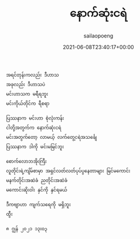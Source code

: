 ﻿---
_last_editor_used_jetpack: block-editor
_publicize_job_id: "59369934480"
author: sailaopoeng
categories:
  - poems
date: "2021-06-08T23:40:17+00:00"
parent_post_id: null
post_id: "131"
timeline_notification: "1623195620"
title: နောက်ဆုံးငရဲ
url: /2021/06/09/နောက်ဆုံးငရဲ/

---
```
အရင်တုန်းကလည်း ဒီဟာသ
အခုလည်း ဒီဟာသပဲ
မင်းဟာသက မရီရဘူး
မင်းကိုယ်တိုင်က ရီစရာ

ပြဿနာက မင်းဟာ စုံလုံးကန်း
ငါတို့အတွက်က နောက်ဆုံးငရဲ
မင်းအတွက်တော့ လာမယ့် လက်တွေ့ငရဲအသင်္ချေ
ပြဿနာက ဒါကို မင်းမမြင်ဘူး

စောက်လောဘအိုးကြီး
လူတိုင်းရဲ့ကျိမ်စာမှာ အရှင်လတ်လတ်ပုပ်ပွနေတာများ မြင်မကောင်း
မနက်တိုင်းအဆဲခံ ညတိုင်းအဆဲခံ
မကောင်းဆိုးဝါး နှင်ကို နှင်ရမယ်

ဒီကဗျာဟာ ကျက်သရေကို မရှိဘူး
ထွီး

၈ ဂျွန် ၂၀၂၁ ၁၃း၀၃
```
